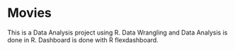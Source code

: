 # Movies
This is a Data Analysis project using R.
Data Wrangling and Data Analysis is done in R.
Dashboard is done with R flexdashboard.
